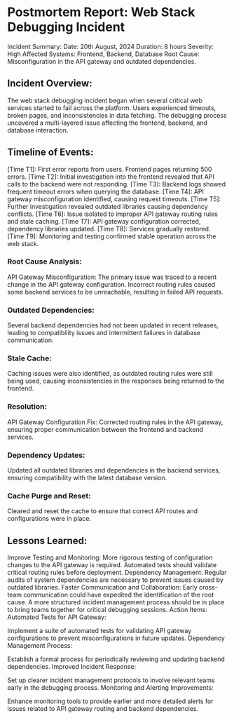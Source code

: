 # Postmortem Report: Web Stack Debugging Incident
Incident Summary:
Date: 20th August, 2024
Duration: 8 hours
Severity: High
Affected Systems: Frontend, Backend, Database
Root Cause: Misconfiguration in the API gateway and outdated dependencies.

## Incident Overview:
The web stack debugging incident began when several critical web services started to fail across the platform. Users experienced timeouts, broken pages, and inconsistencies in data fetching. The debugging process uncovered a multi-layered issue affecting the frontend, backend, and database interaction.

## Timeline of Events:
[Time T1]: First error reports from users. Frontend pages returning 500 errors.
[Time T2]: Initial investigation into the frontend revealed that API calls to the backend were not responding.
[Time T3]: Backend logs showed frequent timeout errors when querying the database.
[Time T4]: API gateway misconfiguration identified, causing request timeouts.
[Time T5]: Further investigation revealed outdated libraries causing dependency conflicts.
[Time T6]: Issue isolated to improper API gateway routing rules and stale caching.
[Time T7]: API gateway configuration corrected, dependency libraries updated.
[Time T8]: Services gradually restored.
[Time T9]: Monitoring and testing confirmed stable operation across the web stack.
### Root Cause Analysis:
API Gateway Misconfiguration:
The primary issue was traced to a recent change in the API gateway configuration. Incorrect routing rules caused some backend services to be unreachable, resulting in failed API requests.

### Outdated Dependencies:
Several backend dependencies had not been updated in recent releases, leading to compatibility issues and intermittent failures in database communication.

### Stale Cache:
Caching issues were also identified, as outdated routing rules were still being used, causing inconsistencies in the responses being returned to the frontend.

### Resolution:
API Gateway Configuration Fix:
Corrected routing rules in the API gateway, ensuring proper communication between the frontend and backend services.

### Dependency Updates:
Updated all outdated libraries and dependencies in the backend services, ensuring compatibility with the latest database version.

### Cache Purge and Reset:
Cleared and reset the cache to ensure that correct API routes and configurations were in place.

## Lessons Learned:
Improve Testing and Monitoring:
More rigorous testing of configuration changes to the API gateway is required. Automated tests should validate critical routing rules before deployment.
Dependency Management:
Regular audits of system dependencies are necessary to prevent issues caused by outdated libraries.
Faster Communication and Collaboration:
Early cross-team communication could have expedited the identification of the root cause. A more structured incident management process should be in place to bring teams together for critical debugging sessions.
Action Items:
Automated Tests for API Gateway:

Implement a suite of automated tests for validating API gateway configurations to prevent misconfigurations in future updates.
Dependency Management Process:

Establish a formal process for periodically reviewing and updating backend dependencies.
Improved Incident Response:

Set up clearer incident management protocols to involve relevant teams early in the debugging process.
Monitoring and Alerting Improvements:

Enhance monitoring tools to provide earlier and more detailed alerts for issues related to API gateway routing and backend dependencies.